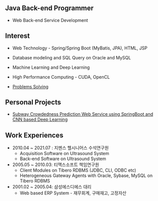 ## Java Back-end Programmer

- Web Back-end Service Development

  

## Interest

- Web Technology - Spring/Spring Boot (MyBatis, JPA), HTML, JSP

- Database modeling and SQL Query on Oracle and MySQL

- Machine Learning and Deep Learning

- High Performance Computing - CUDA, OpenCL

- [Problems Solving](https://github.com/KyuSahm/problems-solving) 

  

## Personal Projects

- [Subway Crowdedness Prediction Web Service using SpringBoot and CNN based Deep Learning](https://github.com/KyuSahm/metro-codezero)



## Work Experiences

- 2010.04 ~ 2021.07 : 지멘스 헬시니어스 수석연구원 
  - Acquisition Software on Ultrasound System
  - Back-end Software on Ultrasound System 
- 2005.05 ~ 2010.03: 티맥스소프트 책임연구원
  - Client Modules on Tibero RDBMS (JDBC, CLI, ODBC etc)
  - Heterogeneous Gateway Agents with Oracle, Sybase, MySQL on Tibero RDBMS 
- 2001.02 ~ 2005.04: 삼성에스디에스 대리
  - Web based ERP System - 재무회계, 구매재고, 고정자산